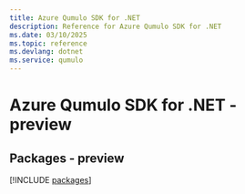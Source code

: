 ```yaml
---
title: Azure Qumulo SDK for .NET
description: Reference for Azure Qumulo SDK for .NET
ms.date: 03/10/2025
ms.topic: reference
ms.devlang: dotnet
ms.service: qumulo
---
```

# Azure Qumulo SDK for .NET - preview
## Packages - preview
[!INCLUDE [packages](qumulo-index.md)]